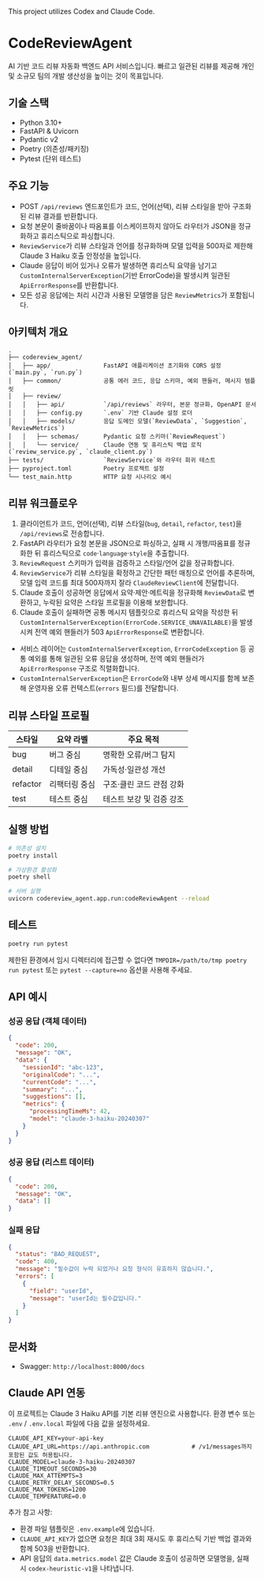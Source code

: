This project utilizes Codex and Claude Code.
# CodeReviewAgent

AI 기반 코드 리뷰 자동화 백엔드 API 서비스입니다. 빠르고 일관된 리뷰를 제공해 개인 및 소규모 팀의 개발 생산성을 높이는 것이 목표입니다.

## 기술 스택

- Python 3.10+
- FastAPI & Uvicorn
- Pydantic v2
- Poetry (의존성/패키징)
- Pytest (단위 테스트)

## 주요 기능

- POST `/api/reviews` 엔드포인트가 코드, 언어(선택), 리뷰 스타일을 받아 구조화된 리뷰 결과를 반환합니다.
- 요청 본문이 줄바꿈이나 따옴표를 이스케이프하지 않아도 라우터가 JSON을 정규화하고 휴리스틱으로 파싱합니다.
- `ReviewService`가 리뷰 스타일과 언어를 정규화하며 모델 입력을 500자로 제한해 Claude 3 Haiku 호출 안정성을 높입니다.
- Claude 응답이 비어 있거나 오류가 발생하면 휴리스틱 요약을 남기고 `CustomInternalServerException`(기반 ErrorCode)을 발생시켜 일관된 `ApiErrorResponse`를 반환합니다.
- 모든 성공 응답에는 처리 시간과 사용된 모델명을 담은 `ReviewMetrics`가 포함됩니다.

## 아키텍처 개요

```
.
├── codereview_agent/
│   ├── app/               FastAPI 애플리케이션 초기화와 CORS 설정 (`main.py`, `run.py`)
│   ├── common/            공통 에러 코드, 응답 스키마, 예외 핸들러, 메시지 템플릿
│   ├── review/
│   │   ├── api/           `/api/reviews` 라우터, 본문 정규화, OpenAPI 문서
│   │   ├── config.py      `.env` 기반 Claude 설정 로더
│   │   ├── models/        응답 도메인 모델(`ReviewData`, `Suggestion`, `ReviewMetrics`)
│   │   ├── schemas/       Pydantic 요청 스키마(`ReviewRequest`)
│   │   └── service/       Claude 연동 및 휴리스틱 백업 로직(`review_service.py`, `claude_client.py`)
├── tests/                 `ReviewService`와 라우터 회귀 테스트
├── pyproject.toml         Poetry 프로젝트 설정
└── test_main.http         HTTP 요청 시나리오 예시
```

## 리뷰 워크플로우

1. 클라이언트가 코드, 언어(선택), 리뷰 스타일(`bug`, `detail`, `refactor`, `test`)을 `/api/reviews`로 전송합니다.
2. FastAPI 라우터가 요청 본문을 JSON으로 파싱하고, 실패 시 개행/따옴표를 정규화한 뒤 휴리스틱으로 `code`·`language`·`style`을 추출합니다.
3. `ReviewRequest` 스키마가 입력을 검증하고 스타일/언어 값을 정규화합니다.
4. `ReviewService`가 리뷰 스타일을 확정하고 간단한 패턴 매칭으로 언어를 추론하며, 모델 입력 코드를 최대 500자까지 잘라 `ClaudeReviewClient`에 전달합니다.
5. Claude 호출이 성공하면 응답에서 요약·제안·메트릭을 정규화해 `ReviewData`로 변환하고, 누락된 요약은 스타일 프로필을 이용해 보완합니다.
6. Claude 호출이 실패하면 공통 메시지 템플릿으로 휴리스틱 요약을 작성한 뒤 `CustomInternalServerException(ErrorCode.SERVICE_UNAVAILABLE)`을 발생시켜 전역 예외 핸들러가 503 `ApiErrorResponse`로 변환합니다.

- 서비스 레이어는 `CustomInternalServerException`, `ErrorCodeException` 등 공통 예외를 통해 일관된 오류 응답을 생성하며, 전역 예외 핸들러가 `ApiErrorResponse` 구조로 직렬화합니다.
- `CustomInternalServerException`은 `ErrorCode`와 내부 상세 메시지를 함께 보존해 운영자용 오류 컨텍스트(`errors` 필드)를 전달합니다.

## 리뷰 스타일 프로필

| 스타일 | 요약 라벨 | 주요 목적 |
| --- | --- | --- |
| bug | 버그 중심 | 명확한 오류/버그 탐지 |
| detail | 디테일 중심 | 가독성·일관성 개선 |
| refactor | 리팩터링 중심 | 구조·클린 코드 관점 강화 |
| test | 테스트 중심 | 테스트 보강 및 검증 강조 |

## 실행 방법

```bash
# 의존성 설치
poetry install

# 가상환경 활성화
poetry shell

# 서버 실행
uvicorn codereview_agent.app.run:codeReviewAgent --reload
```

## 테스트

```bash
poetry run pytest
```

제한된 환경에서 임시 디렉터리에 접근할 수 없다면 `TMPDIR=/path/to/tmp poetry run pytest` 또는 `pytest --capture=no` 옵션을 사용해 주세요.

## API 예시

### 성공 응답 (객체 데이터)

```json
{
  "code": 200,
  "message": "OK",
  "data": {
    "sessionId": "abc-123",
    "originalCode": "...",
    "currentCode": "...",
    "summary": "...",
    "suggestions": [],
    "metrics": {
      "processingTimeMs": 42,
      "model": "claude-3-haiku-20240307"
    }
  }
}
```

### 성공 응답 (리스트 데이터)

```json
{
  "code": 200,
  "message": "OK",
  "data": []
}
```

### 실패 응답

```json
{
  "status": "BAD_REQUEST",
  "code": 400,
  "message": "필수값이 누락 되었거나 요청 형식이 유효하지 않습니다.",
  "errors": [
    {
      "field": "userId",
      "message": "userId는 필수값입니다."
    }
  ]
}
```

## 문서화

- Swagger: `http://localhost:8000/docs`

## Claude API 연동

이 프로젝트는 Claude 3 Haiku API를 기본 리뷰 엔진으로 사용합니다. 환경 변수 또는 `.env` / `.env.local` 파일에 다음 값을 설정하세요.

```
CLAUDE_API_KEY=your-api-key
CLAUDE_API_URL=https://api.anthropic.com            # /v1/messages까지 포함된 값도 허용됩니다.
CLAUDE_MODEL=claude-3-haiku-20240307
CLAUDE_TIMEOUT_SECONDS=30
CLAUDE_MAX_ATTEMPTS=3
CLAUDE_RETRY_DELAY_SECONDS=0.5
CLAUDE_MAX_TOKENS=1200
CLAUDE_TEMPERATURE=0.0
```

추가 참고 사항:

- 환경 파일 템플릿은 `.env.example`에 있습니다.
- `CLAUDE_API_KEY`가 없으면 요청은 최대 3회 재시도 후 휴리스틱 기반 백업 결과와 함께 503을 반환합니다.
- API 응답의 `data.metrics.model` 값은 Claude 호출이 성공하면 모델명을, 실패 시 `codex-heuristic-v1`을 나타냅니다.
